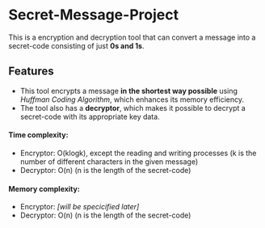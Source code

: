 # Secret-Message-Project

This is a encryption and decryption tool that can convert a message into a secret-code consisting of just **0s and 1s**.

## Features
- This tool encrypts a message **in the shortest way possible** using *Huffman Coding Algorithm*, which enhances its memory efficiency.
- The tool also has a **decryptor**, which makes it possible to decrypt a secret-code with its appropriate key data.

#### Time complexity:
- Encryptor: O(klogk), except the reading and writing processes (k is the number of different characters in the given message)
- Decryptor: O(n) (n is the length of the secret-code)

#### Memory complexity:
- Encryptor: *[will be specicified later]*
- Decryptor: O(n) (n is the length of the secret-code)

